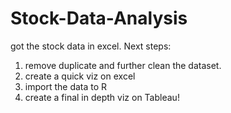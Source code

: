 # Stock-Data-Analysis
got the stock data in excel. 
Next steps:
1. remove duplicate and further clean the dataset. 
2. create a quick viz on excel
3. import the data to R
4. create a final in depth viz on Tableau!
